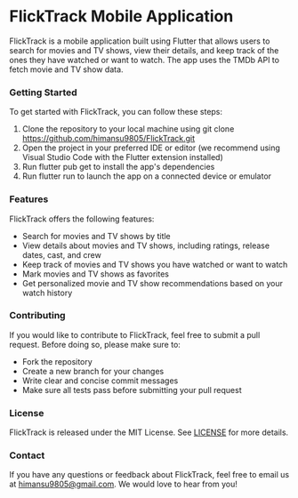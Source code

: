 # FlickTrack Mobile Application

FlickTrack is a mobile application built using Flutter that allows users to search for movies and TV shows, view their details, and keep track of the ones they have watched or want to watch. The app uses the TMDb API to fetch movie and TV show data.

### Getting Started

To get started with FlickTrack, you can follow these steps:

1. Clone the repository to your local machine using git clone https://github.com/himansu9805/FlickTrack.git
2. Open the project in your preferred IDE or editor (we recommend using Visual Studio Code with the Flutter extension installed)
3. Run flutter pub get to install the app's dependencies
4. Run flutter run to launch the app on a connected device or emulator

### Features

FlickTrack offers the following features:

- Search for movies and TV shows by title
- View details about movies and TV shows, including ratings, release dates, cast, and crew
- Keep track of movies and TV shows you have watched or want to watch
- Mark movies and TV shows as favorites
- Get personalized movie and TV show recommendations based on your watch history

### Contributing

If you would like to contribute to FlickTrack, feel free to submit a pull request. Before doing so, please make sure to:

- Fork the repository
- Create a new branch for your changes
- Write clear and concise commit messages
- Make sure all tests pass before submitting your pull request

### License

FlickTrack is released under the MIT License. See [LICENSE](/LICENSE) for more details.

### Contact

If you have any questions or feedback about FlickTrack, feel free to email us at [himansu9805@gmail.com](mailto:himansu9805@gmail.com). We would love to hear from you!
